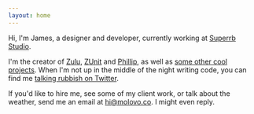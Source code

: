 ```yaml
---
layout: home
---
```


Hi, I'm James, a designer and developer, currently working at [Superrb Studio](https://superrb.com).

I'm the creator of [Zulu](https://zulu.sh), [ZUnit](https://zunit.xyz) and [Phillip](https://philliphq.github.io), as well as [some other cool projects](/projects/). When I'm not up in the middle of the night writing code, you can find me [talking rubbish on Twitter](https://twitter.com/molovo).

If you'd like to hire me, see some of my client work, or talk about the weather, send me an email at [hi@molovo.co](mailto:hi@molovo.co). I might even reply.
